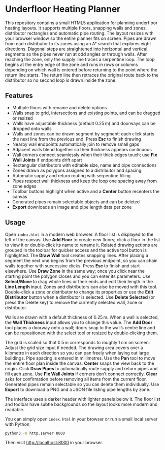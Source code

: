 # Underfloor Heating Planner

This repository contains a small HTML5 application for planning underfloor
heating layouts. It supports multiple floors, snapping walls and zones,
distributor rectangles and automatic pipe routing.
The layout resizes with your browser window so the entire planner fits on screen.
Pipes are drawn from each distributor to its zones using an A* search that
explores eight directions. Diagonal steps are straightened into horizontal and
vertical segments so the pipes never run at odd angles or through walls.
After reaching the zone, only the supply line traces a serpentine loop.  The
loop begins at the entry edge of the zone and runs in rows or columns
depending on which wall is entered before returning to the point where the
return line starts.  The return line then retraces the original route back to
the distributor so no second loop is drawn inside the zone.

## Features

- Multiple floors with rename and delete options
- Walls snap to grid, intersections and existing points, and can be dragged or resized
- Walls have adjustable thickness (default 0.25 m) and doorways can be dropped onto walls
- Walls and zones can be drawn segment by segment: each click starts the next line from the previous end. Press **Esc** to finish drawing
- Nearby wall endpoints automatically join to remove small gaps
- Adjacent walls blend together so their thickness appears continuous
- Wall corners connect seamlessly when their thick edges touch; use **Fix Wall Joints** if endpoints drift apart
- Rectangular distributors with editable size, name and pipe connections
- Zones drawn as polygons assigned to a distributor and spacing
- Automatic supply and return routing with serpentine filling
- Pipes respect wall thickness and keep the loop one spacing away from zone edges
- Toolbar buttons highlight when active and a **Center** button recenters the canvas
- Generated pipes remain selectable objects and can be deleted
- **Export** downloads an image and pipe length data per zone

## Usage

Open `index.html` in a modern web browser. A floor list is displayed to the left of the canvas. Use **Add Floor** to create new floors; click a floor in the list to view it or double‑click its name to rename it. Related drawing actions are grouped in the toolbar for quicker access and the active tool button is highlighted.
The **Draw Wall** tool creates snapping lines. After placing a segment the next one begins from the previous endpoint, so you can chain walls together with successive clicks. Press **Esc** to finish and start elsewhere. Use **Draw Zone** in the same way; once you click near the starting point the polygon closes and you can enter its parameters. Use **Select/Move** to drag whole lines or their ends and edit their length in the **Line Length** input. Zones and distributors can also be moved with this tool. Double‑click a zone or distributor to change its properties or use the **Edit Distributor** button when a distributor is selected. Use **Delete Selected** (or press the Delete key) to remove the currently selected wall, zone or distributor.

Walls are drawn with a default thickness of 0.25 m. When a wall is selected, the **Wall Thickness** input allows you to change this value. The **Add Door** tool places a doorway onto a wall; doors snap to the wall’s centre line and can be repositioned with the select tool or resized by double‑clicking them.

The grid is scaled so that 0.5 m corresponds to roughly 1 cm on screen. Adjust the grid size input if needed. The drawing area covers over a kilometre in each direction so you can pan freely when laying out large buildings. Pipe spacing is entered in millimetres. Use the **Pan** tool to move the entire floor plan inside the canvas. **Center** snaps the view back to the origin. Click **Draw Pipes** to automatically route supply and return pipes and fill each zone. Use **Fix Wall Joints** if corners don't connect correctly. **Clear** asks for confirmation before removing all items from the current floor. Generated pipes remain selectable so you can delete them individually. Use **Export** to download a PNG and a JSON file listing pipe lengths by zone.

The interface uses a darker header with lighter panels below it. The floor list and toolbar have subtle backgrounds so the layout looks more modern and readable.

You can simply open `index.html` in your browser or run a small local server
with Python:

```bash
python3 -m http.server 8000
```

Then visit [http://localhost:8000](http://localhost:8000) in your browser.
